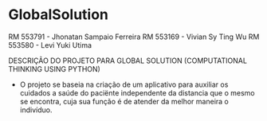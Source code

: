 # GlobalSolution
RM 553791 - Jhonatan Sampaio Ferreira 
RM 553169 - Vivian Sy Ting Wu
RM 553580 - Levi Yuki Utima 

DESCRIÇÃO DO PROJETO PARA GLOBAL SOLUTION (COMPUTATIONAL THINKING USING PYTHON)

- O projeto se baseia na criação de um aplicativo para auxiliar os cuidados a saúde do paciënte independente da distancia que o mesmo se encontra,
 cuja sua função é de atender da melhor maneira o indivíduo.
